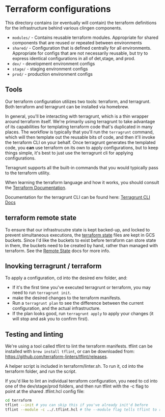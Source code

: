 # Terraform configurations

This directory contains (or eventually will contain) the terraform definitions for the infrastructure behind various clingen components.

- `modules/` - Contains reusable terraform modules. Appropriate for shared components that are reused or repeated between environments
- `shared/` - Configuration that is defined centrally for all environments. Appropriate for configs that are not necessarily reusable, but try to express identical configurations in all of det,stage, and prod.
- `dev/` - development environment configs
- `stage/` - staging environment configs
- `prod/` - production environment configs

## Tools

Our terraform configuration utilizes two tools: terraform, and terragrunt. Both terraform and terragrunt can be installed via homebrew.

In general, you'll be interacting with terragrunt, which is a thin wrapper around terraform itself. We're primarily using terragrunt to take advantage of its capabilities for templating terraform code that's duplicated in many places. The workflow is typically that you'll run the `terragrunt` command, which will then template out the reusable bits of code, and then it'll invoke the terraform CLI on your behalf. Once terragrunt generates the templated code, you **can** use terraform on its own to apply configurations, but to keep things simple, it's best to just use the terragrunt cli for applying configurations.

Terragrunt supports all the built-in commands that you would typically pass to the terraform utility.

When learning the terraform language and how it works, you should consult the [Terraform Documentation](https://www.terraform.io/docs).

Documentation for the terragrunt CLI can be found here: [Terragrunt CLI Docs](https://terragrunt.gruntwork.io/docs/reference/cli-options/)

## terraform remote state

To ensure that our infrastrucutre state is kept backed-up, and locked to prevent simultaneous executions, the [terraform state](https://www.terraform.io/docs/language/state/index.html) files are kept in GCS buckets. Since I'd like the buckets to exist before terraform can store state in them, the buckets need to be created by hand, rather than managed with terraform. See the [Remote State](https://www.terraform.io/docs/language/settings/backends/gcs.html) docs for more info.

## Inovking terragrunt / terraform

To apply a configuration, cd into the desired env folder, and:

- If it's the first time you've executed terragrunt or terraform, you may need to run `terragrunt init`.
- make the desired changes to the terraform manifests.
- Run a `terragrunt plan` to see the difference between the current configuration, and the actual infrastructure.
- If the plan looks good, run `terragrunt apply` to apply your changes (it will stop and ask you to confirm first). 

## Testing and linting

We're using a tool called tflint to lint the terraform manifests. tflint can be installed with `brew install tflint`, or can be downloaded from: https://github.com/terraform-linters/tflint/releases.

A helper script is included in terraform/linter.sh. To run it, cd into the terraform folder, and run the script.

If you'd like to lint an individual terraform configuration, you need to cd into one of the dev/stage/prod folders, and then run tflint with the -c flag to point at the shared .tflint.hcl config file:

```bash
cd terraform
tflint --init # you can skip this if you've already init'd before
tflint --module -c ../.tflint.hcl # the --module flag tells tflint to recurse referenced modules
```
